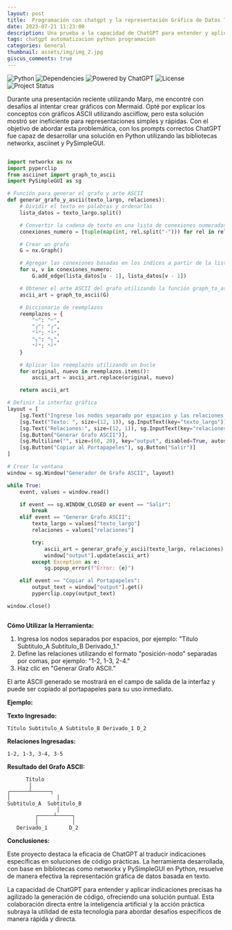 ```yaml
---
layout: post
title:  Programación con chatgpt y la representación Gráfica de Datos Textuales con Python
date: 2023-07-21 11:23:00
description: Una prueba a la capacidad de ChatGPT para entender y aplicar indicaciones en la generación de código
tags: chatgpt automatizacion python programacion
categories: General
thumbnail: assets/img/img_2.jpg
giscus_comments: true
---
```

![Python](https://img.shields.io/badge/Python-3.8%2B-blue)
![Dependencies](https://img.shields.io/badge/Dependencies-Networkx%2C%20Asciinet%2C%20PySimpleGUI-brightgreen)
![Powered by ChatGPT](https://img.shields.io/badge/Powered%20by-ChatGPT-blueviolet)
![License](https://img.shields.io/badge/License-MIT-green)
![Project Status](https://img.shields.io/badge/Project%20Status-Completed-brightgreen)


Durante una presentación reciente utilizando Marp, me encontré con desafíos al intentar crear gráficos con Mermaid. Opté por explicar los conceptos con gráficos ASCII utilizando asciiflow, pero esta solución mostró ser ineficiente para representaciones simples y rápidas. Con el objetivo de abordar esta problemática, con los prompts correctos ChatGPT  fue capaz  de desarrollar una solución en Python utilizando las bibliotecas networkx, asciinet y PySimpleGUI.

```python

import networkx as nx
import pyperclip
from asciinet import graph_to_ascii
import PySimpleGUI as sg

# Función para generar el grafo y arte ASCII
def generar_grafo_y_ascii(texto_largo, relaciones):
    # Dividir el texto en palabras y ordenarlas
    lista_datos = texto_largo.split()

    # Convertir la cadena de texto en una lista de conexiones numeradas
    conexiones_numero = [tuple(map(int, rel.split("-"))) for rel in relaciones.split(",")]

    # Crear un grafo
    G = nx.Graph()

    # Agregar las conexiones basadas en los índices a partir de la lista de datos
    for u, v in conexiones_numero:
        G.add_edge(lista_datos[u - 1], lista_datos[v - 1])

    # Obtener el arte ASCII del grafo utilizando la función graph_to_ascii
    ascii_art = graph_to_ascii(G)

    # Diccionario de reemplazos
    reemplazos = {
        "─": "─",
        "┌": "┌",
        "└": "└",
        "┐": "┐",
        "┘": "┘"
    }

    # Aplicar los reemplazos utilizando un bucle
    for original, nuevo in reemplazos.items():
        ascii_art = ascii_art.replace(original, nuevo)

    return ascii_art

# Definir la interfaz gráfica
layout = [
    [sg.Text("Ingrese los nodos separado por espacios y las relaciones en \n guiones de posiciones separadas por comas.", justification="center")],     
    [sg.Text("Texto: ", size=(12, 1)), sg.InputText(key="texto_largo")],
    [sg.Text("Relaciones:", size=(12, 1)), sg.InputText(key="relaciones")],
    [sg.Button("Generar Grafo ASCII")],
    [sg.Multiline("", size=(60, 20), key="output", disabled=True, autoscroll=True)],
    [sg.Button("Copiar al Portapapeles"), sg.Button("Salir")]
]

# Crear la ventana
window = sg.Window("Generador de Grafo ASCII", layout)

while True:
    event, values = window.read()

    if event == sg.WINDOW_CLOSED or event == "Salir":
        break
    elif event == "Generar Grafo ASCII":
        texto_largo = values["texto_largo"]
        relaciones = values["relaciones"]

        try:
            ascii_art = generar_grafo_y_ascii(texto_largo, relaciones)
            window["output"].update(ascii_art)
        except Exception as e:
            sg.popup_error(f"Error: {e}")

    elif event == "Copiar al Portapapeles":
        output_text = window["output"].get()
        pyperclip.copy(output_text)

window.close()



```
**Cómo Utilizar la Herramienta:**

1. Ingresa los nodos separados por espacios, por ejemplo: "Titulo Subtitulo_A Subtitulo_B Derivado_1."
2. Define las relaciones utilizando el formato "posición-nodo" separadas por comas, por ejemplo: "1-2, 1-3, 2-4."
3. Haz clic en "Generar Grafo ASCII."

El arte ASCII generado se mostrará en el campo de salida de la interfaz y puede ser copiado al portapapeles para su uso inmediato.

**Ejemplo:**

**Texto Ingresado:**
```
Título Subtitulo_A Subtitulo_B Derivado_1 D_2
```

**Relaciones Ingresadas:**
```
1-2, 1-3, 3-4, 3-5 
```

**Resultado del Grafo ASCII:**
```
      Título
       │
┌──────┴──────┐
│               │
Subtitulo_A  Subtitulo_B
                │
         ┌─────┴─────┐
         │           │
   Derivado_1       D_2
```

**Conclusiones:**

Este proyecto destaca la eficacia de ChatGPT al traducir indicaciones específicas en soluciones de código prácticas. La herramienta desarrollada, con base en bibliotecas como networkx y PySimpleGUI en Python, resuelve de manera efectiva la representación gráfica de datos basada en texto.

La capacidad de ChatGPT para entender y aplicar indicaciones precisas ha agilizado la generación de código, ofreciendo una solución puntual. Esta colaboración directa entre la inteligencia artificial y la acción práctica subraya la utilidad de esta tecnología para abordar desafíos específicos de manera rápida y directa.
